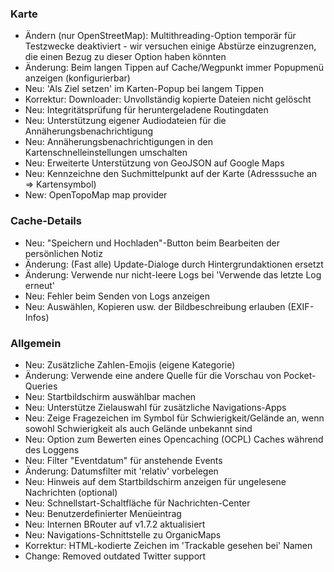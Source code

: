 ### Karte
- Ändern (nur OpenStreetMap): Multithreading-Option temporär für Testzwecke deaktiviert - wir versuchen einige Abstürze einzugrenzen, die einen Bezug zu dieser Option haben könnten
- Änderung: Beim langen Tippen auf Cache/Wegpunkt immer Popupmenü anzeigen (konfigurierbar)
- Neu: 'Als Ziel setzen' im Karten-Popup bei langem Tippen
- Korrektur: Downloader: Unvollständig kopierte Dateien nicht gelöscht
- Neu: Integritätsprüfung für heruntergeladene Routingdaten
- Neu: Unterstützung eigener Audiodateien für die Annäherungsbenachrichtigung
- Neu: Annäherungsbenachrichtigungen in den Kartenschnelleinstellungen umschalten
- Neu: Erweiterte Unterstützung von GeoJSON auf Google Maps
- Neu: Kennzeichne den Suchmittelpunkt auf der Karte (Adresssuche an => Kartensymbol)
- New: OpenTopoMap map provider

### Cache-Details
- Neu: "Speichern und Hochladen"-Button beim Bearbeiten der persönlichen Notiz
- Änderung: (Fast alle) Update-Dialoge durch Hintergrundaktionen ersetzt
- Änderung: Verwende nur nicht-leere Logs bei 'Verwende das letzte Log erneut'
- Neu: Fehler beim Senden von Logs anzeigen
- Neu: Auswählen, Kopieren usw. der Bildbeschreibung erlauben (EXIF-Infos)

### Allgemein
- Neu: Zusätzliche Zahlen-Emojis (eigene Kategorie)
- Änderung: Verwende eine andere Quelle für die Vorschau von Pocket-Queries
- Neu: Startbildschirm auswählbar machen
- Neu: Unterstütze Zielauswahl für zusätzliche Navigations-Apps
- Neu: Zeige Fragezeichen im Symbol für Schwierigkeit/Gelände an, wenn sowohl Schwierigkeit als auch Gelände unbekannt sind
- Neu: Option zum Bewerten eines Opencaching (OCPL) Caches während des Loggens
- Neu: Filter "Eventdatum" für anstehende Events
- Änderung: Datumsfilter mit 'relativ' vorbelegen
- Neu: Hinweis auf dem Startbildschirm anzeigen für ungelesene Nachrichten (optional)
- Neu: Schnellstart-Schaltfläche für Nachrichten-Center
- Neu: Benutzerdefinierter Menüeintrag
- Neu: Internen BRouter auf v1.7.2 aktualisiert
- Neu: Navigations-Schnittstelle zu OrganicMaps
- Korrektur: HTML-kodierte Zeichen im 'Trackable gesehen bei' Namen
- Change: Removed outdated Twitter support
